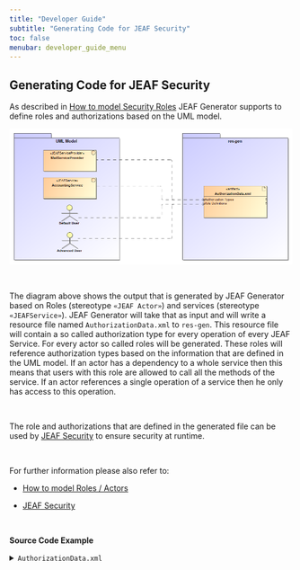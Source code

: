 ```yaml
---
title: "Developer Guide"
subtitle: "Generating Code for JEAF Security"
toc: false
menubar: developer_guide_menu
---
```


## Generating Code for JEAF Security

As described in [How to model Security Roles](/uml-modeling-guide/how-to-model-security-roles) JEAF Generator supports to define roles and authorizations based on the UML model.

![Code for JEAF Security](/images/code_for_jeaf_security.png)

<br>

The diagram above shows the output that is generated by JEAF Generator based on Roles (stereotype `«JEAF Actor»`) and services (stereotype `«JEAFService»`). JEAF Generator will take that as input and will write a resource file named `AuthorizationData.xml` to `res-gen`. This resource file will contain a so called authorization type for every operation of every JEAF Service. For every actor so called roles will be generated. These roles will reference authorization types based on the information that are defined in the UML model. If an actor has a dependency to a whole service then this means that users with this role are allowed to call all the methods of the service. If an actor references a single operation of a service then he only has access to this operation.

<br>

The role and authorizations that are defined in the generated file can be used by [JEAF Security](https://anaptecs.atlassian.net/wiki/spaces/JEAF/pages/546210729 "https://anaptecs.atlassian.net/wiki/spaces/JEAF/pages/546210729") to ensure security at runtime.

<br>

For further information please also refer to:

- [How to model Roles / Actors](/uml-modeling-guide/how-to-model-security-roles)

- [JEAF Security](https://anaptecs.atlassian.net/wiki/spaces/JEAF/pages/546210729 "https://anaptecs.atlassian.net/wiki/spaces/JEAF/pages/546210729")

<br>

**Source Code Example**
<details>
  <summary><code>AuthorizationData.xml</code></summary>
  <script src="https://emgithub.com/embed-v2.js?target=https%3A%2F%2Fgithub.com%2Fanaptecs%2Fjeaf-generator-samples%2Fblob%2Fmain%2Faccounting-services-impl-runtime%2Fsrc-gen%2Fmain%2Fresources%2FAuthorizationData.xml&style=base16%2Fatelier-forest-light&type=code&showBorder=on&showFileMeta=on&showFullPath=on&showCopy=on"></script>
</details>

